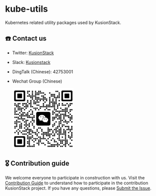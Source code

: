 # kube-utils

Kubernetes related utility packages used by KusionStack.

## ☎️ Contact us
- Twitter: [KusionStack](https://twitter.com/KusionStack)
- Slack: [Kusionstack](https://join.slack.com/t/kusionstack/shared_invite/zt-19lqcc3a9-_kTNwagaT5qwBE~my5Lnxg)
- DingTalk (Chinese): 42753001
- Wechat Group (Chinese)

  <img src="docs/wx_spark.jpg" width="200" height="200"/>

## 🎖︎ Contribution guide

We welcome everyone to participate in construction with us. Visit the [Contribution Guide](docs/contributing.md) 
to understand how to participate in the contribution KusionStack project. 
If you have any questions, please [Submit the Issue](https://github.com/KusionStack/kube-utils/issues).